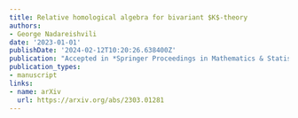 ```yaml
---
title: Relative homological algebra for bivariant $K$-theory
authors:
- George Nadareishvili
date: '2023-01-01'
publishDate: '2024-02-12T10:20:26.638400Z'
publication: "Accepted in *Springer Proceedings in Mathematics & Statistics*"
publication_types:
- manuscript
links:
- name: arXiv
  url: https://arxiv.org/abs/2303.01281
---
```


